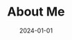 ---
title: "About Me"  # Add a page title.
date: "2024-01-01"  # Add today's date.
type: landing  # Page type is a Widget Page


sections:
  - block: about.biography
    id: about
    content: 
      title: Bio
      username: admin
  - block: skills
    content:
      title: Skills
      text: ''
      # Choose a user to display skills from (a folder name within `content/authors/`)
      username: admin
    design:
      columns: '2'
      view: compact
---